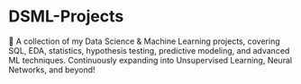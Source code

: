 # DSML-Projects
📌 A collection of my Data Science &amp; Machine Learning projects, covering SQL, EDA, statistics, hypothesis testing, predictive modeling, and advanced ML techniques. Continuously expanding into Unsupervised Learning, Neural Networks, and beyond!
